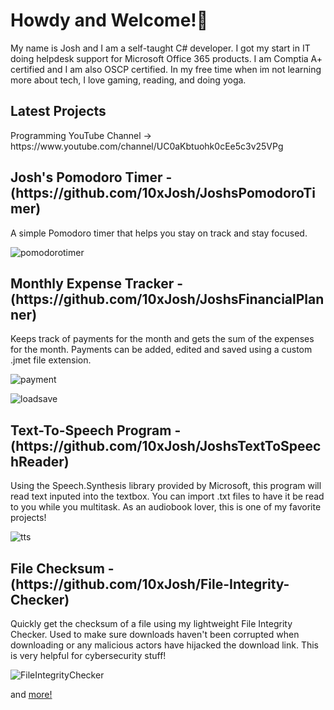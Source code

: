 <h1>Howdy and Welcome!👋</h1>

My name is Josh and I am a self-taught C# developer. I got my start in IT doing helpdesk support for Microsoft Office 365 products. I am Comptia A+ certified and I am also OSCP certified. In my free time when im not learning more about tech, I love gaming, reading, and doing yoga.



<h2>Latest Projects</h2>
Programming YouTube Channel -> https://www.youtube.com/channel/UC0aKbtuohk0cEe5c3v25VPg
<h2>Josh's Pomodoro Timer - (https://github.com/10xJosh/JoshsPomodoroTimer) </h2>
A simple Pomodoro timer that helps you stay on track and stay focused. 

![pomodorotimer](https://user-images.githubusercontent.com/55113224/222023390-811bf41d-1a61-410a-8ea0-6adf8b3dc84c.gif)



<h2>Monthly Expense Tracker - (https://github.com/10xJosh/JoshsFinancialPlanner) </h2>
Keeps track of payments for the month and gets the sum of the expenses for the month. Payments can be added, edited and saved using a custom .jmet file extension.

![payment](https://user-images.githubusercontent.com/55113224/216009347-278c82e8-0190-4fe6-80d8-517c685431c5.gif)


![loadsave](https://user-images.githubusercontent.com/55113224/216204856-2090b58f-b9f5-4509-8fcf-68f295429ea9.gif)





<h2>Text-To-Speech Program - (https://github.com/10xJosh/JoshsTextToSpeechReader) </h2>
Using the Speech.Synthesis library provided by Microsoft, this program will read text inputed into the textbox. You can import .txt files to have it be read to you while you multitask. As an audiobook lover, this is one of my favorite projects!

![tts](https://user-images.githubusercontent.com/55113224/212590837-774d831c-58d4-41d1-873f-6edbe37c4f27.gif)

<h2>File Checksum - (https://github.com/10xJosh/File-Integrity-Checker) </h2>
Quickly get the checksum of a file using my lightweight File Integrity Checker. Used to make sure downloads haven't been corrupted when downloading or any malicious actors have hijacked the download link. This is very helpful for cybersecurity stuff!

![FileIntegrityChecker](https://user-images.githubusercontent.com/55113224/212591153-11c8761c-9623-4c7d-a743-d6583642f6af.gif)


and [more!](https://github.com/10xJosh?tab=repositories)
<!--
**10xJosh/10xJosh** is a ✨ _special_ ✨ repository because its `README.md` (this file) appears on your GitHub profile.

Here are some ideas to get you started:

- 🔭 I’m currently working on ...
- 🌱 I’m currently learning ...
- 👯 I’m looking to collaborate on ...
- 🤔 I’m looking for help with ...
- 💬 Ask me about ...
- 📫 How to reach me: ...
- 😄 Pronouns: ...
- ⚡ Fun fact: ...
-->
